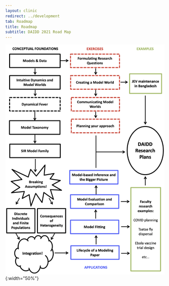 ```yaml
---
layout: clinic
redirect: ../development
tab: Roadmap
title: Roadmap
subtitle: DAIDD 2021 Road Map
---
```


![DAIDD Road Map](./DAIDD2020roadmap.png "DAIDD Road Map"){:width="50%"}

